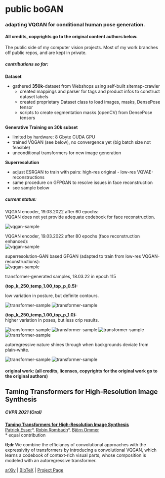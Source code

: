 # public boGAN
### adapting VQGAN for conditional human pose generation. 
#### All credits, copyrights go to the original content authors below.  
   

The public side of my computer vision projects. Most of my work branches off public repos, 
and are kept in private. 


##### contributions so far: 

**Dataset**

- gathered **350k**-dataset from Webshops using self-built sitemap-crawler
  - created mappings and parser for tags and product infos to construct dataset labels  
  - created proprietary Dataset class to load images, masks, DensePose tensor
  - scripts to create segmentation masks (openCV) from DensePose tensors  

**Generative Training on 30k subset**

- limited by hardware: 8 Gbyte CUDA GPU  
- trained VQGAN (see below), no convergence yet (big batch size not feasible)   
- unconditional transformers for new image generation

**Superresolution**

- adjust ESRGAN to train with pairs: high-res original - low-res VQVAE-reconstructions
- same procedure on GFPGAN to resolve issues in face reconstruction
- see sample below

##### current status:
VQGAN encoder, 19.03.2022 after 60 epochs:  
VQGAN does not yet provide adequate codebook for face reconstruction.

![vqgan-sample](assets/reconstructions_gs-062214_e-000003_b-012750.png)

VQGAN encoder, 19.03.2022 after 80 epochs (face reconstruction enhanced):  
![vqgan-sample](assets/reconstructions_gs-301284_e-000018_b-004500.png)

superresolution-GAN based GFGAN (adapted to train from low-res VQGAN-reconstructions):  
![vqgan-sample](assets/sr-4.png)  

transformer-generated samples, 18.03.22 in epoch 115

**(top_k_250_temp_1.00_top_p_0.5):**

low variation in posture, but definite contours.  


![transformer-sample](assets/000024.png)
![transformer-sample](assets/000105.png)


**(top_k_250_temp_1.00_top_p_1.0):**  
higher variation in poses, but less crip results.  


![transformer-sample](assets/000072.png)
![transformer-sample](assets/000260.png)
![transformer-sample](assets/000264.png)
![transformer-sample](assets/000180.png)  

autoregressive nature shines through when backgrounds deviate from plain-white.  


![transformer-sample](assets/000142.png)
![transformer-sample](assets/000229.png)  






#### original work: (all credits, licenses, copyrights for the original work go to the original authors)
## Taming Transformers for High-Resolution Image Synthesis
##### CVPR 2021 (Oral)

[**Taming Transformers for High-Resolution Image Synthesis**](https://compvis.github.io/taming-transformers/)<br/>
[Patrick Esser](https://github.com/pesser)\*,
[Robin Rombach](https://github.com/rromb)\*,
[Björn Ommer](https://hci.iwr.uni-heidelberg.de/Staff/bommer)<br/>
\* equal contribution

**tl;dr** We combine the efficiancy of convolutional approaches with the expressivity of transformers by introducing a convolutional VQGAN, which learns a codebook of context-rich visual parts, whose composition is modeled with an autoregressive transformer.

[arXiv](https://arxiv.org/abs/2012.09841) | [BibTeX](#bibtex) | [Project Page](https://compvis.github.io/taming-transformers/)

